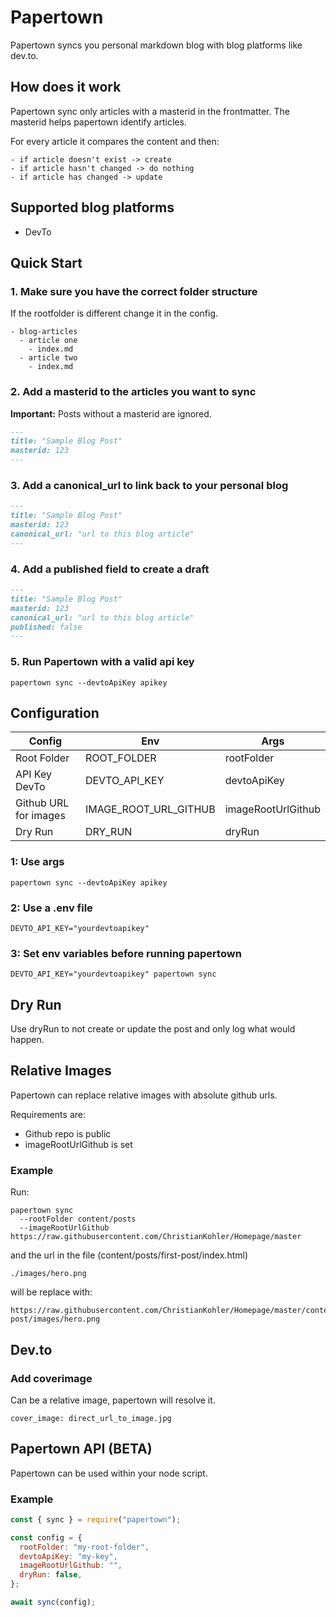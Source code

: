 # Papertown

Papertown syncs you personal markdown blog with blog platforms like dev.to.

## How does it work

Papertown sync only articles with a masterid in the frontmatter. The masterid helps papertown identify articles.

For every article it compares the content and then:

    - if article doesn't exist -> create
    - if article hasn't changed -> do nothing
    - if article has changed -> update

## Supported blog platforms

- DevTo

## Quick Start

### 1. Make sure you have the correct folder structure

If the rootfolder is different change it in the config.

```
- blog-articles
  - article one
    - index.md
  - article two
    - index.md
```

### 2. Add a masterid to the articles you want to sync

**Important:** Posts without a masterid are ignored.

```markdown
---
title: "Sample Blog Post"
masterid: 123
---
```

### 3. Add a canonical_url to link back to your personal blog

```markdown
---
title: "Sample Blog Post"
masterid: 123
canonical_url: "url to this blog article"
---
```

### 4. Add a published field to create a draft

```markdown
---
title: "Sample Blog Post"
masterid: 123
canonical_url: "url to this blog article"
published: false
---
```

### 5. Run Papertown with a valid api key

```
papertown sync --devtoApiKey apikey
```

## Configuration

| Config                | Env                   | Args               |
| --------------------- | --------------------- | ------------------ |
| Root Folder           | ROOT_FOLDER           | rootFolder         |
| API Key DevTo         | DEVTO_API_KEY         | devtoApiKey        |
| Github URL for images | IMAGE_ROOT_URL_GITHUB | imageRootUrlGithub |
| Dry Run               | DRY_RUN               | dryRun             |

### 1: Use args

```
papertown sync --devtoApiKey apikey
```

### 2: Use a .env file

```
DEVTO_API_KEY="yourdevtoapikey"
```

### 3: Set env variables before running papertown

```
DEVTO_API_KEY="yourdevtoapikey" papertown sync
```

## Dry Run

Use dryRun to not create or update the post and only log what would happen.

## Relative Images

Papertown can replace relative images with absolute github urls.

Requirements are:

- Github repo is public
- imageRootUrlGithub is set

### Example

Run:

```
papertown sync
  --rootFolder content/posts
  --imageRootUrlGithub https://raw.githubusercontent.com/ChristianKohler/Homepage/master
```

and the url in the file (content/posts/first-post/index.html)

```
./images/hero.png
```

will be replace with:

```
https://raw.githubusercontent.com/ChristianKohler/Homepage/master/content/posts/first-post/images/hero.png
```

## Dev.to

### Add coverimage

Can be a relative image, papertown will resolve it.

```
cover_image: direct_url_to_image.jpg
```

## Papertown API (BETA)

Papertown can be used within your node script.

### Example

```javascript
const { sync } = require("papertown");

const config = {
  rootFolder: "my-root-folder",
  devtoApiKey: "my-key",
  imageRootUrlGithub: "",
  dryRun: false,
};

await sync(config);
```
